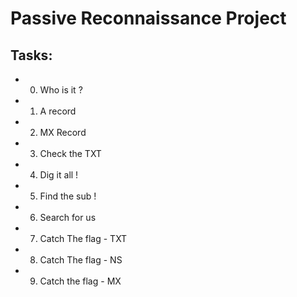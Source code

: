# Passive Reconnaissance Project

## Tasks:

- 0. Who is it ?
- 1. A record
- 2. MX Record
- 3. Check the TXT
- 4. Dig it all !
- 5. Find the sub !
- 6. Search for us
- 7. Catch The flag - TXT
- 8. Catch The flag - NS
- 9. Catch the flag - MX
